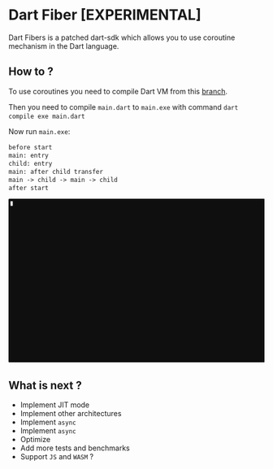 # Dart Fiber [EXPERIMENTAL]

Dart Fibers is a patched dart-sdk which allows you to use coroutine mechanism in the Dart language. 

## How to ?

To use coroutines you need to compile Dart VM from this [branch](https://github.com/antonbashir/dart/pull/3).

Then you need to compile `main.dart` to `main.exe` with command `dart compile exe main.dart` 

Now run `main.exe`:

```
before start
main: entry
child: entry
main: after child transfer
main -> child -> main -> child
after start
```

![](fibers.gif)

## What is next ?

* Implement JIT mode
* Implement other architectures
* Implement `async`
* Implement `async`
* Optimize
* Add more tests and benchmarks
* Support `JS` and `WASM` ?